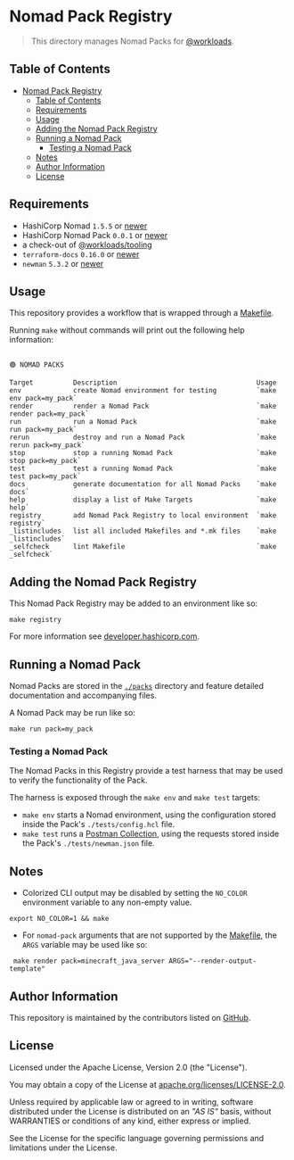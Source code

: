 # Nomad Pack Registry

> This directory manages Nomad Packs for [@workloads](https://github.com/workloads).

## Table of Contents

<!-- TOC -->
* [Nomad Pack Registry](#nomad-pack-registry)
  * [Table of Contents](#table-of-contents)
  * [Requirements](#requirements)
  * [Usage](#usage)
  * [Adding the Nomad Pack Registry](#adding-the-nomad-pack-registry)
  * [Running a Nomad Pack](#running-a-nomad-pack)
    * [Testing a Nomad Pack](#testing-a-nomad-pack)
  * [Notes](#notes)
  * [Author Information](#author-information)
  * [License](#license)
<!-- TOC -->

## Requirements

- HashiCorp Nomad `1.5.5` or [newer](https://developer.hashicorp.com/nomad/downloads)
- HashiCorp Nomad Pack `0.0.1` or [newer](https://releases.hashicorp.com/nomad-pack/)
- a check-out of [@workloads/tooling](https://github.com/workloads/tooling)
- `terraform-docs` `0.16.0` or [newer](https://terraform-docs.io/user-guide/installation/)
- `newman` `5.3.2` or [newer](https://learning.postman.com/docs/collections/using-newman-cli/installing-running-newman/)

## Usage

This repository provides a workflow that is wrapped through a [Makefile](./Makefile).

Running `make` without commands will print out the following help information:

```text

🟢 NOMAD PACKS

Target          Description                                   Usage
env             create Nomad environment for testing          `make env pack=my_pack`
render          render a Nomad Pack                           `make render pack=my_pack`
run             run a Nomad Pack                              `make run pack=my_pack`
rerun           destroy and run a Nomad Pack                  `make rerun pack=my_pack`
stop            stop a running Nomad Pack                     `make stop pack=my_pack`
test            test a running Nomad Pack                     `make test pack=my_pack`
docs            generate documentation for all Nomad Packs    `make docs`
help            display a list of Make Targets                `make help`
registry        add Nomad Pack Registry to local environment  `make registry`
_listincludes   list all included Makefiles and *.mk files    `make _listincludes`
_selfcheck      lint Makefile                                 `make _selfcheck`
```

## Adding the Nomad Pack Registry

This Nomad Pack Registry may be added to an environment like so:

```shell
make registry
````

For more information see [developer.hashicorp.com](https://developer.hashicorp.com/nomad/tutorials/nomad-pack/nomad-pack-intro#adding-non-default-pack-registries).

## Running a Nomad Pack

Nomad Packs are stored in the [`./packs`](./packs) directory and feature detailed documentation and accompanying files.

A Nomad Pack may be run like so:

```shell
make run pack=my_pack
````

### Testing a Nomad Pack

The Nomad Packs in this Registry provide a test harness that may be used to verify the functionality of the Pack.

The harness is exposed through the `make env` and `make test` targets:

- `make env` starts a Nomad environment, using the configuration stored inside the Pack's `./tests/config.hcl` file.
- `make test` runs a [Postman Collection](https://learning.postman.com/docs/collections/collections-overview/), using the requests stored inside the Pack's `./tests/newman.json` file.

## Notes

* Colorized CLI output may be disabled by setting the `NO_COLOR` environment variable to any non-empty value.

```shell
export NO_COLOR=1 && make
```

* For `nomad-pack` arguments that are not supported by the [Makefile](./Makefile), the `ARGS` variable may be used like so:

```shell
 make render pack=minecraft_java_server ARGS="--render-output-template"
```

## Author Information

This repository is maintained by the contributors listed on [GitHub](https://github.com/workloads/nomad-pack-registry/graphs/contributors).

## License

Licensed under the Apache License, Version 2.0 (the "License").

You may obtain a copy of the License at [apache.org/licenses/LICENSE-2.0](http://www.apache.org/licenses/LICENSE-2.0).

Unless required by applicable law or agreed to in writing, software distributed under the License is distributed on an _"AS IS"_ basis, without WARRANTIES or conditions of any kind, either express or implied.

See the License for the specific language governing permissions and limitations under the License.
